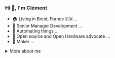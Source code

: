 ### Hi 👋, I'm Clément

<!--
**kalemena/kalemena** is a ✨ _special_ ✨ repository because its `README.md` (this file) appears on your GitHub profile.

Here are some ideas to get you started:

- 🔭 I’m currently working on ...
- 🌱 I’m currently learning ...
- 👯 I’m looking to collaborate on ...
- 🤔 I’m looking for help with ...
- 💬 Ask me about ...
- 📫 How to reach me: ...
- 😄 Pronouns: ...
- ⚡ Fun fact: ...

https://github.com/abhisheknaiidu/awesome-github-profile-readme
- :rocket: DevOps ... 
https://simpleicons.org
vagrant, visualstudiocode,
-->

- 🏠 Living in Brest, France 🇫🇷 ...
- 🔭 Senior Manager Development ...
- 🤖 Automating things ...
- :scroll: Open source and Open Hardware advocate ...
- 🔨 Maker ...

<details>
<summary>
  More about me
</summary>

**Languages and Tools:** 

![Linux](https://img.shields.io/badge/-black?logo=linux&style=social)&nbsp;&nbsp;
![Windows](https://img.shields.io/badge/-black?logo=windows&style=social)&nbsp;&nbsp;
![iOS](https://img.shields.io/badge/-black?logo=apple&style=social)&nbsp;&nbsp;
...

![Java](https://img.shields.io/badge/--black?logo=java&style=social)&nbsp;&nbsp;
![Spring](https://img.shields.io/badge/--black?logo=spring&style=social)&nbsp;&nbsp;
![Quarkus](https://img.shields.io/badge/--black?logo=quarkus&style=social)&nbsp;&nbsp;
![Eclipse](https://img.shields.io/badge/--black?logo=eclipse&style=social)&nbsp;&nbsp;
![VSCode](https://img.shields.io/badge/--black?logo=visual-studio-code&style=social)&nbsp;&nbsp;
...

![Python](https://img.shields.io/badge/--black?logo=Python&style=social)&nbsp;&nbsp;
![JavaScript](https://img.shields.io/badge/--black?logo=javascript&style=social)&nbsp;&nbsp;
![Markdown](https://img.shields.io/badge/--black?logo=markdown&style=social)&nbsp;&nbsp;
![Asciidoc](https://img.shields.io/badge/--black?logo=asciidoctor&style=social)&nbsp;&nbsp;
...

![Docker](https://img.shields.io/badge/--black?logo=docker&style=social)&nbsp;&nbsp;
![Ansible](https://img.shields.io/badge/--black?logo=ansible&style=social)&nbsp;&nbsp;
![AWS](https://img.shields.io/badge/--black?logo=amazon-aws&style=social)&nbsp;&nbsp;
![Azure](https://img.shields.io/badge/--black?logo=azuredevops&style=social)&nbsp;&nbsp;
...

![Arduino](https://img.shields.io/badge/--black?logo=arduino&style=social)&nbsp;&nbsp;
![Node-RED](https://img.shields.io/badge/--black?logo=node-red&style=social)&nbsp;&nbsp;
![GitHub](https://img.shields.io/badge/--black?logo=github&style=social)&nbsp;&nbsp;
![Telegram](https://img.shields.io/badge/--black?logo=telegram&style=social)&nbsp;&nbsp;
![Zigbee](https://img.shields.io/badge/--black?logo=zigbee&style=social)&nbsp;&nbsp;
![Z-Wave](https://img.shields.io/badge/--black?logo=z-wave&style=social)&nbsp;&nbsp;
![Garmin](https://img.shields.io/badge/--black?logo=garmin&style=social)&nbsp;&nbsp;
...

**Stats:** 

![Github Stats](https://github-readme-stats.vercel.app/api?username=kalemena&count_private=true&show_icons=true&include_all_commits=true)
![Top Langs](https://github-readme-stats.vercel.app/api/top-langs/?username=kalemena&hide=TeX&layout=compact)

![Visitor Badge](https://visitor-badge.laobi.icu/badge?page_id=kalemena.kalamena)

</details>
